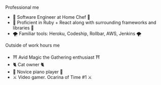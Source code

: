 Professional me
- 🦚 Software Engineer at Home Chef 🦚
- 🍒 Proficient in Ruby + React along with surrounding frameworks and libraries 🍒
- 🌪 Familiar tools: Heroku, Codeship, Rollbar, AWS, Jenkins 🌪

Outside of work hours me
- ⛩ Avid Magic the Gathering enthusiast ⛩
- 🐈 Cat owner 🐈
- 🎹 Novice piano player 🎹
- ⚔ Video gamer. Ocarina of Time #1 ⚔

